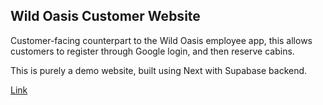 ## Wild Oasis Customer Website

Customer-facing counterpart to the Wild Oasis employee app, this allows customers to register through Google login, and then reserve cabins.

This is purely a demo website, built using Next with Supabase backend.

[Link](https://the-wild-oasis-ms-customers.vercel.app/)
